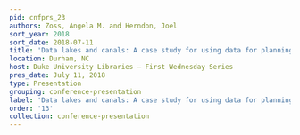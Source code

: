 ```yaml
---
pid: cnfprs_23
authors: Zoss, Angela M. and Herndon, Joel
sort_year: 2018
sort_date: 2018-07-11
title: 'Data lakes and canals: A case study for using data for planning and assessment'
location: Durham, NC
host: Duke University Libraries – First Wednesday Series
pres_date: July 11, 2018
type: Presentation
grouping: conference-presentation
label: 'Data lakes and canals: A case study for using data for planning and assessment'
order: '13'
collection: conference-presentation
---
```

